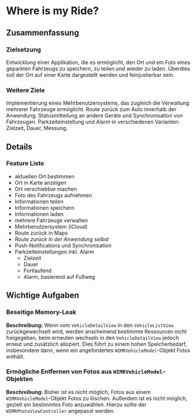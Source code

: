 # Where is my Ride?

## Zusammenfassung

### Zielsetzung
Entwicklung einer Applikation, die es ermöglicht, den Ort und ein Foto eines geparkten Fahrzeugs zu speichern, zu teilen und wieder zu laden. Überdies soll der Ort auf einer Karte dargestellt werden und feinjustierbar sein.

### Weitere Ziele
Implementierung eines Mehrbenutzersystems, das zugleich die Verwaltung mehrerer Fahrzeuge ermöglicht. Route zurück zum Auto innerhalb der Anwendung. Statusmitteilung an andere Geräte und Synchronisation von Fahrzeugen. Parkzeiteinstellung und Alarm in verschiedenen Varianten: Zielzeit, Dauer, Messung.

## Details

### Feature Liste
* aktuellen Ort bestimmen
* Ort in Karte anzeigen
* Ort verschiebbar machen
* Foto des Fahrzeugs aufnehmen
* Informationen teilen
* Informationen speichern
* Informationen laden
* mehrere Fahrzeuge verwalten
* Mehrbenutzersystem (iCloud)
* Route zurück in Maps
* *Route zurück in der Anwendung selbst*
* Push-Notifications und Synchronisation
* Parkzeiteinstellungen inkl. Alarm
    * Zielzeit
    * Dauer
    * Fortlaufend
    * Alarm, basierend auf Fußweg


## Wichtige Aufgaben

### Beseitige Memory-Leak
**Beschreibung:**
Wenn vom `VehicleDetailView` in den `VehicleListView` zurückgewechselt wird, werden anscheinend bestimmte Ressourcen nicht freigegeben, beim erneuten wechseln in den `VehicleDetailView` jedoch erneut und zusätzlich alloziert. Dies führt zu einem hohen Speicherbedarf, insbesondere dann, wenn ein angefordertes `WIMRVehicleModel`-Objekt Fotos enthält.

### Ermögliche Entfernen von Fotos aus `WIMRVehicleModel`-Objekten
**Beschreibung:**
Bisher ist es nicht möglich, Fotos aus einem `WIMRVehicleModel`-Objekt Fotos zu löschen. Außerdem ist es nicht möglich, gezielt ein bestimmtes Foto anzuwählen. Hierzu sollte der `WIMRPhotoViewController` angepasst werden.